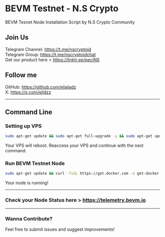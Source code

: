 # BEVM Testnet - N.S Crypto
BEVM Tesnet Node Installation Script by N.S Crypto Community 

## Join Us
   Telegram Channel: https://t.me/nscryptoid <br>
   Telegram Group: https://t.me/nscryptoidchat <br>
   Get our product here > https://linktr.ee/peciNS
   
## Follow me
   GitHub: https://github.com/eljaladz <br>
   X: https://x.com/ejldzz <br>
   
---

## Command Line
### Setting up VPS
```bash
sudo apt-get update && sudo apt-get full-upgrade -y && sudo apt-get update && shutdown -r now
```
Your VPS will reboot. Reaccess your VPS and continue with the next command.

### Run BEVM Testnet Node
```bash
sudo apt-get update && curl -fsSL https://get.docker.com -o get-docker.sh && sudo sh get-docker.sh && wget https://raw.githubusercontent.com/eljaladz/bevm-nscrypto/main/bevm-testnet.sh && chmod +x bevm-testnet.sh && sudo ./bevm-testnet.sh
```

Your node is running!

---
### Check your Node Status here > https://telemetry.bevm.io
---
### Wanna Contribute?
Feel free to submit issues and suggest improvements!
